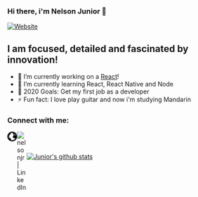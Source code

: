 ### Hi there, i'm Nelson Junior 👋
[![Website](https://img.shields.io/website?label=portfolio&style=for-the-badge&url=https%3A%2F%2Fnelsonjrportfolio.imfast.io)](https://nelsonjrportfolio.imfast.io/)

## I am focused, detailed and fascinated by innovation!

- 🔭 I’m currently working on a [React](https://reactjs.org/website)!
- 🌱 I’m currently learning React, React Native and Node
- 🥅 2020 Goals: Get my first job as a developer
- ⚡ Fun fact: I love play guitar and now i'm studying Mandarin

### Connect with me:

[<img align="left" alt="nelsonjr.com" width="22px" src="https://raw.githubusercontent.com/iconic/open-iconic/master/svg/globe.svg" />](https://nelsonjrportfolio.imfast.io/)
[<img align="left" alt="nelsonjr | LinkedIn" width="22px" src="https://cdn.jsdelivr.net/npm/simple-icons@v3/icons/linkedin.svg" />](https://www.linkedin.com/in/nelson-dellosbel-junior/)
<br />
<br />

[![Junior's github stats](https://github-readme-stats.vercel.app/api?username=juniordell)](https://github.com/anuraghazra/github-readme-stats)

